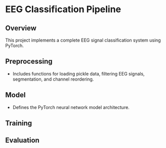 # EEG Classification Pipeline

## Overview
This project implements a complete EEG signal classification system using PyTorch.

## Preprocessing
- Includes functions for loading pickle data, filtering EEG signals, segmentation, and channel reordering.

## Model
- Defines the PyTorch neural network model architecture.

## Training

## Evaluation

